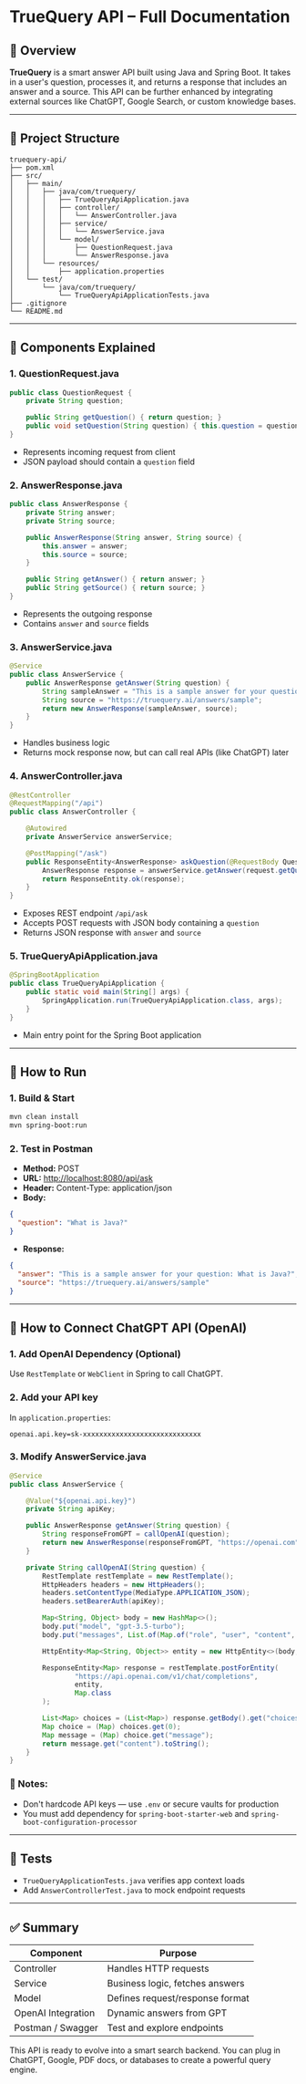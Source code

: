 # TrueQuery API – Full Documentation

## 📘 Overview

**TrueQuery** is a smart answer API built using Java and Spring Boot. It takes in a user's question, processes it, and returns a response that includes an answer and a source. This API can be further enhanced by integrating external sources like ChatGPT, Google Search, or custom knowledge bases.

---

## 📂 Project Structure

```
truequery-api/
├── pom.xml
├── src/
│   ├── main/
│   │   ├── java/com/truequery/
│   │   │   ├── TrueQueryApiApplication.java
│   │   │   ├── controller/
│   │   │   │   └── AnswerController.java
│   │   │   ├── service/
│   │   │   │   └── AnswerService.java
│   │   │   └── model/
│   │   │       ├── QuestionRequest.java
│   │   │       └── AnswerResponse.java
│   │   └── resources/
│   │       ├── application.properties
│   └── test/
│       └── java/com/truequery/
│           └── TrueQueryApiApplicationTests.java
├── .gitignore
└── README.md
```

---

## 🔧 Components Explained

### 1. **QuestionRequest.java**

```java
public class QuestionRequest {
    private String question;

    public String getQuestion() { return question; }
    public void setQuestion(String question) { this.question = question; }
}
```

* Represents incoming request from client
* JSON payload should contain a `question` field

### 2. **AnswerResponse.java**

```java
public class AnswerResponse {
    private String answer;
    private String source;

    public AnswerResponse(String answer, String source) {
        this.answer = answer;
        this.source = source;
    }

    public String getAnswer() { return answer; }
    public String getSource() { return source; }
}
```

* Represents the outgoing response
* Contains `answer` and `source` fields

### 3. **AnswerService.java**

```java
@Service
public class AnswerService {
    public AnswerResponse getAnswer(String question) {
        String sampleAnswer = "This is a sample answer for your question: " + question;
        String source = "https://truequery.ai/answers/sample";
        return new AnswerResponse(sampleAnswer, source);
    }
}
```

* Handles business logic
* Returns mock response now, but can call real APIs (like ChatGPT) later

### 4. **AnswerController.java**

```java
@RestController
@RequestMapping("/api")
public class AnswerController {

    @Autowired
    private AnswerService answerService;

    @PostMapping("/ask")
    public ResponseEntity<AnswerResponse> askQuestion(@RequestBody QuestionRequest request) {
        AnswerResponse response = answerService.getAnswer(request.getQuestion());
        return ResponseEntity.ok(response);
    }
}
```

* Exposes REST endpoint `/api/ask`
* Accepts POST requests with JSON body containing a `question`
* Returns JSON response with `answer` and `source`

### 5. **TrueQueryApiApplication.java**

```java
@SpringBootApplication
public class TrueQueryApiApplication {
    public static void main(String[] args) {
        SpringApplication.run(TrueQueryApiApplication.class, args);
    }
}
```

* Main entry point for the Spring Boot application

---

## 🧪 How to Run

### 1. Build & Start

```bash
mvn clean install
mvn spring-boot:run
```

### 2. Test in Postman

* **Method:** POST
* **URL:** [http://localhost:8080/api/ask](http://localhost:8080/api/ask)
* **Header:** Content-Type: application/json
* **Body:**

```json
{
  "question": "What is Java?"
}
```

* **Response:**

```json
{
  "answer": "This is a sample answer for your question: What is Java?",
  "source": "https://truequery.ai/answers/sample"
}
```

---

## 🤖 How to Connect ChatGPT API (OpenAI)

### 1. Add OpenAI Dependency (Optional)

Use `RestTemplate` or `WebClient` in Spring to call ChatGPT.

### 2. Add your API key

In `application.properties`:

```properties
openai.api.key=sk-xxxxxxxxxxxxxxxxxxxxxxxxxxxxx
```

### 3. Modify AnswerService.java

```java
@Service
public class AnswerService {

    @Value("${openai.api.key}")
    private String apiKey;

    public AnswerResponse getAnswer(String question) {
        String responseFromGPT = callOpenAI(question);
        return new AnswerResponse(responseFromGPT, "https://openai.com");
    }

    private String callOpenAI(String question) {
        RestTemplate restTemplate = new RestTemplate();
        HttpHeaders headers = new HttpHeaders();
        headers.setContentType(MediaType.APPLICATION_JSON);
        headers.setBearerAuth(apiKey);

        Map<String, Object> body = new HashMap<>();
        body.put("model", "gpt-3.5-turbo");
        body.put("messages", List.of(Map.of("role", "user", "content", question)));

        HttpEntity<Map<String, Object>> entity = new HttpEntity<>(body, headers);

        ResponseEntity<Map> response = restTemplate.postForEntity(
                "https://api.openai.com/v1/chat/completions",
                entity,
                Map.class
        );

        List<Map> choices = (List<Map>) response.getBody().get("choices");
        Map choice = (Map) choices.get(0);
        Map message = (Map) choice.get("message");
        return message.get("content").toString();
    }
}
```

### 🔐 Notes:

* Don't hardcode API keys — use `.env` or secure vaults for production
* You must add dependency for `spring-boot-starter-web` and `spring-boot-configuration-processor`

---

## 🧪 Tests

* `TrueQueryApplicationTests.java` verifies app context loads
* Add `AnswerControllerTest.java` to mock endpoint requests

---

## ✅ Summary

| Component          | Purpose                         |
| ------------------ | ------------------------------- |
| Controller         | Handles HTTP requests           |
| Service            | Business logic, fetches answers |
| Model              | Defines request/response format |
| OpenAI Integration | Dynamic answers from GPT        |
| Postman / Swagger  | Test and explore endpoints      |

This API is ready to evolve into a smart search backend. You can plug in ChatGPT, Google, PDF docs, or databases to create a powerful query engine.

